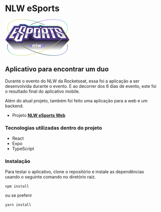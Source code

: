 # NLW eSports

![Logo do evento](src/assets/logo-nlw-esports.png "NLW eSports")

## Aplicativo para encontrar um duo

Durante o evento do NLW da Rocketseat, essa foi a aplicação a ser desenvolvida durante o evento.
E ao decorrer dos 6 dias de evento, este foi o resultado final do aplicativo mobile.

Além do atual projeto, também foi feito uma aplicação para a web e um backend.

- Projeto **[NLW eSports Web](https://github.com/ImFelippe365/nlw-esports-web)**

### Tecnologias utilizadas dentro do projeto

- React
- Expo
- TypeScript

### Instalação

Para testar o aplicativo, clone o repositório e instale as dependências usando o seguinte comando no diretório raiz.

```
npm install
```

ou se preferir

```
yarn install
```

